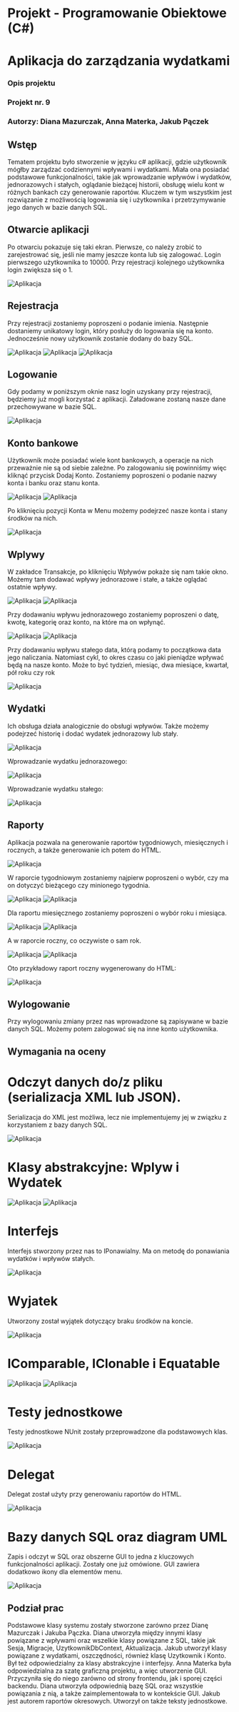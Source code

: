 # Projekt - Programowanie Obiektowe (C#)
# Aplikacja do zarządzania wydatkami
### Opis projektu
### Projekt nr. 9
### Autorzy: Diana Mazurczak, Anna Materka, Jakub Pączek

## Wstęp
Tematem projektu było stworzenie w języku c# aplikacji, gdzie użytkownik mógłby zarządzać
codziennymi wpływami i wydatkami. Miała ona posiadać podstawowe funkcjonalności, takie jak
wprowadzanie wpływów i wydatków, jednorazowych i stałych, oglądanie bieżącej historii, obsługę
wielu kont w różnych bankach czy generowanie raportów.
Kluczem w tym wszystkim jest rozwiązanie z możliwością logowania się i użytkownika i
przetrzymywanie jego danych w bazie danych SQL.

## Otwarcie aplikacji
Po otwarciu pokazuje się taki ekran. Pierwsze, co należy zrobić to zarejestrować się, jeśli nie mamy
jeszcze konta lub się zalogować. Login pierwszego użytkownika to 10000. Przy rejestracji kolejnego użytkownika login zwiększa się o 1.

![Aplikacja](Images/1.png)

## Rejestracja
Przy rejestracji zostaniemy poproszeni o podanie imienia. Następnie dostaniemy unikatowy login,
który posłuży do logowania się na konto. Jednocześnie nowy użytkownik zostanie dodany do bazy
SQL.

![Aplikacja](Images/23.png)
![Aplikacja](Images/24.png)
![Aplikacja](Images/25.png)

## Logowanie
Gdy podamy w poniższym oknie nasz login uzyskany przy rejestracji, będziemy już mogli korzystać z
aplikacji. Załadowane zostaną nasze dane przechowywane w bazie SQL.

![Aplikacja](Images/2.png)

## Konto bankowe
Użytkownik może posiadać wiele kont bankowych, a operacje na nich przeważnie nie są od siebie
zależne. Po zalogowaniu się powinniśmy więc kliknąć przycisk Dodaj Konto. Zostaniemy poproszeni o
podanie nazwy konta i banku oraz stanu konta.

![Aplikacja](Images/3.png)
![Aplikacja](Images/4.png)

Po kliknięciu pozycji Konta w Menu możemy podejrzeć nasze konta i stany środków na nich.

![Aplikacja](Images/21.png)

## Wplywy
W zakładce Transakcje, po kliknięciu Wpływów pokaże się nam takie okno. Możemy tam dodawać
wpływy jednorazowe i stałe, a także oglądać ostatnie wpływy.

![Aplikacja](Images/13.png)
![Aplikacja](Images/22.png)

Przy dodawaniu wpływu jednorazowego zostaniemy poproszeni o datę, kwotę, kategorię oraz konto,
na które ma on wpłynąć.

![Aplikacja](Images/7.png)
![Aplikacja](Images/22.png)

Przy dodawaniu wpływu stałego data, którą podamy to początkowa data jego naliczania. Natomiast
cykl, to okres czasu co jaki pieniądze wpływać będą na nasze konto. Może to być tydzień, miesiąc, dwa
miesiące, kwartał, pół roku czy rok

![Aplikacja](Images/8.png)

## Wydatki
Ich obsługa działa analogicznie do obsługi wpływów. Także możemy podejrzeć historię i dodać
wydatek jednorazowy lub stały.

![Aplikacja](Images/9.png)

Wprowadzanie wydatku jednorazowego:

![Aplikacja](Images/10.png)

Wprowadzanie wydatku stałego:

![Aplikacja](Images/11.png)

## Raporty
Aplikacja pozwala na generowanie raportów tygodniowych, miesięcznych i rocznych, a także
generowanie ich potem do HTML.

![Aplikacja](Images/12.png)

W raporcie tygodniowym zostaniemy najpierw poproszeni o wybór, czy ma on dotyczyć bieżącego czy
minionego tygodnia.

![Aplikacja](Images/14.png)
![Aplikacja](Images/15.png)

Dla raportu miesięcznego zostaniemy poproszeni o wybór roku i miesiąca.

![Aplikacja](Images/16.png)
![Aplikacja](Images/18.png)

A w raporcie roczny, co oczywiste o sam rok.

![Aplikacja](Images/19.png)
![Aplikacja](Images/20.png)

Oto przykładowy raport roczny wygenerowany do HTML:

![Aplikacja](Images/Raport.png)

## Wylogowanie
Przy wylogowaniu zmiany przez nas wprowadzone są zapisywane w bazie danych SQL. Możemy
potem zalogować się na inne konto użytkownika.

## Wymagania na oceny

# Odczyt danych do/z pliku (serializacja XML lub JSON).
Serializacja do XML jest możliwa, lecz nie implementujemy jej w związku z korzystaniem z bazy danych
SQL.

![Aplikacja](Images/XML.png)

# Klasy abstrakcyjne: Wplyw i Wydatek

![Aplikacja](Images/KlasaAbstrakcyjna.png)
![Aplikacja](Images/KlasaAbstrakcyjna2.png)


# Interfejs
Interfejs stworzony przez nas to IPonawialny. Ma on metodę do ponawiania wydatków i wpływów
stałych.

![Aplikacja](Images/Interfejs.png)


# Wyjatek
Utworzony został wyjątek dotyczący braku środków na koncie.

![Aplikacja](Images/WłasnyWyjątek.png)


# IComparable, IClonable i Equatable

![Aplikacja](Images/26.png)
![Aplikacja](Images/27.png)


# Testy jednostkowe
Testy jednostkowe NUnit zostały przeprowadzone dla podstawowych klas.

![Aplikacja](Images/Testy.png)

# Delegat
Delegat został użyty przy generowaniu raportów do HTML.

![Aplikacja](Images/Delegat.png)

# Bazy danych SQL oraz diagram UML
Zapis i odczyt w SQL oraz obszerne GUI to jedna z kluczowych funkcjonalności aplikacji. Zostały one
już omówione. GUI zawiera dodatkowo ikony dla elementów menu. 

![Aplikacja](Images/DiagramUML.jpg)

## Podział prac

Podstawowe klasy systemu zostały stworzone zarówno przez Dianę Mazurczak i Jakuba Pączka. Diana
utworzyła między innymi klasy powiązane z wpływami oraz wszelkie klasy powiązane z SQL, takie jak
Sesja, Migracje, UzytkownikDbContext, Aktualizacja. Jakub utworzył klasy powiązane z wydatkami,
oszczędności, również klasę Uzytkownik i Konto. Był też odpowiedzialny za klasy abstrakcyjne i
interfejsy.
Anna Materka była odpowiedzialna za szatę graficzną projektu, a więc utworzenie GUI. Przyczyniła się
do niego zarówno od strony frontendu, jak i sporej części backendu.
Diana utworzyła odpowiednią bazę SQL oraz wszystkie powiązania z nią, a także zaimplementowała to
w kontekście GUI.
Jakub jest autorem raportów okresowych. Utworzył on także teksty jednostkowe.
